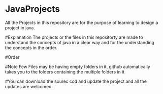 # JavaProjects
All the Projects in this repository are for the purpose of learning to design a project in java. 

#Explanation
The projects or the files in this repositorty are made to understand the concepts of java in a clear way and for the understanding the concepts in the order.

#Order


#Note
Few Files may be having empty folders in it, github automatically takes you to the folders containing the multiple folders in it. 


#You can download the sourec cod and update the project and all the updates are welcomed.
